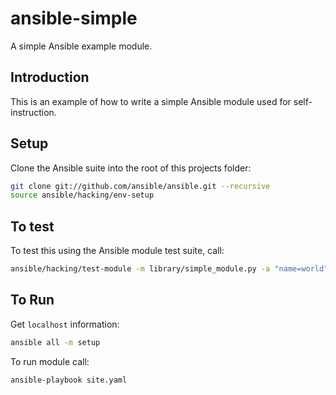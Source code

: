 # ansible-simple

A simple Ansible example module.

## Introduction

This is an example of how to write a simple Ansible module used for
self-instruction.

## Setup

Clone the Ansible suite into the root of this projects folder:

```bash
git clone git://github.com/ansible/ansible.git --recursive
source ansible/hacking/env-setup
```

## To test

To test this using the Ansible module test suite, call:

```bash
ansible/hacking/test-module -m library/simple_module.py -a "name=world"
```

## To Run

Get `localhost` information:

```bash
ansible all -m setup
```

To run module call:

```bash
ansible-playbook site.yaml
```

